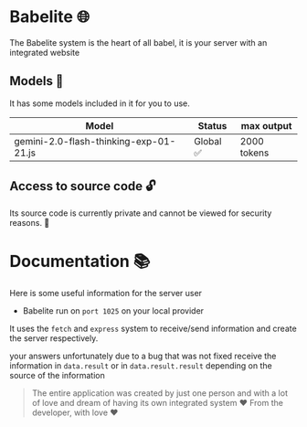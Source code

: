 # Babelite 🌐

The Babelite system is the heart of all babel, it is your server with an integrated website

## Models 🧠

It has some models included in it for you to use.

| Model | Status | max output |
|--------|-------|------------|
| gemini-2.0-flash-thinking-exp-01-21.js | Global ✅ | 2000 tokens |

## Access to source code 🔓

Its source code is currently private and cannot be viewed for security reasons. 🔑

# Documentation 📚

Here is some useful information for the server user

* Babelite run on `port 1025` on your local provider

It uses the `fetch` and `express` system to receive/send information and create the server respectively.

your answers unfortunately due to a bug that was not fixed receive the information in `data.result` or in `data.result.result` depending on the source of the information

> The entire application was created by just one person and with a lot of love and dream of having its own integrated system
> ❤️ From the developer, with love ❤️